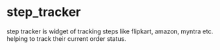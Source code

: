 # step_tracker
step tracker is widget of tracking steps like flipkart, amazon, myntra etc. helping to track their current order status.
